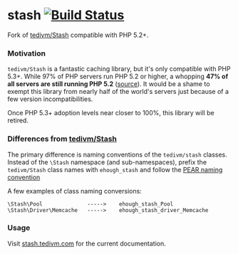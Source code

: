 # stash [![Build Status](https://secure.travis-ci.org/ehough/stash.png)](http://travis-ci.org/ehough/stash)

Fork of [tedivm/Stash](https://github.com/tedivm/Stash) compatible with PHP 5.2+.

### Motivation

`tedivm/Stash` is a fantastic caching library, but it's only compatible with PHP 5.3+. While 97% of PHP servers run PHP 5.2 or higher,
a whopping **47% of all servers are still running PHP 5.2** ([source](http://w3techs.com/technologies/details/pl-php/5/all)).
It would be a shame to exempt this library from nearly half of the world's servers just because of a few version incompatibilities.

Once PHP 5.3+ adoption levels near closer to 100%, this library will be retired.

### Differences from [tedivm/Stash](https://github.com/tedivm/Stash)

The primary difference is naming conventions of the `tedivm/stash` classes.
Instead of the `\Stash` namespace (and sub-namespaces), prefix the `tedivm/Stash` class names
with `ehough_stash` and follow the [PEAR naming convention](http://pear.php.net/manual/en/standards.php)

A few examples of class naming conversions:

    \Stash\Pool              ----->    ehough_stash_Pool
    \Stash\Driver\Memcache   ----->    ehough_stash_driver_Memcache

### Usage

Visit [stash.tedivm.com](http://stash.tedivm.com) for the current documentation.
